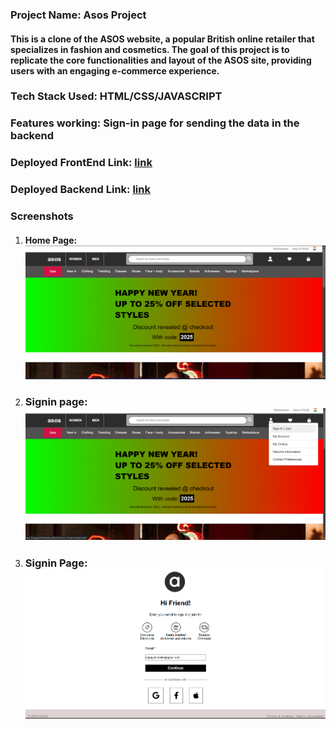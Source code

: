 ###  Project Name: Asos Project

#### This is a clone of the ASOS website, a popular British online retailer that specializes in fashion and cosmetics. The goal of this project is to replicate the core functionalities and layout of the ASOS site, providing users with an engaging e-commerce experience.

### Tech Stack Used: HTML/CSS/JAVASCRIPT

### Features working: Sign-in page for sending the data in the backend

### Deployed FrontEnd Link: [link](https://nagajyothichukka.github.io/Asos_Project/)

### Deployed  Backend Link: [link](https://quilted-helpful-niece.glitch.me)

### Screenshots

1. #### Home Page: ![HomePage](./images/DocsScreenshots/Home_Page.png)

2. ### Signin page: ![Signin Page](./images/DocsScreenshots/Signin_Page(1).png) 

3. ### Signin Page: ![Signin Page](./images/DocsScreenshots/Signin_Page.png)